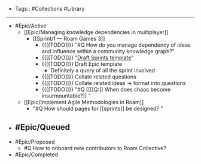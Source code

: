 - Tags:: #Collections #Library
- ---
- #Epic/Active
    - [[Epic/Managing knowledge dependencies in multiplayer]]
        - [[Sprint/1 — Roam Games 3]]
            - {{[[TODO]]}} "#Q How do you manage dependency of ideas and influence within a community knowledge graph?"
            - {{[[TODO]]}} "[Draft Sprints template](((tG1HJs2dK)))"
            - {{[[TODO]]}} Draft Epic template
                - Definitely a query of all the sprint involved
            - {{[[TODO]]}} Collate related questions
            - {{[[TODO]]}} Collate related ideas → format into questions
            - {{[[TODO]]}} "#Q [[[[Q:]] When does chaos become insurmountable?]] "
    - [[Epic/Implement Agile Methodologies in Roam]]
        - "#Q How should pages for [[sprints]] be designed? "
- #Epic/Queued
    - 
- #Epic/Proposed
    - #Q How to onboard new contributors to Roam Collective?
- #Epic/Completed
